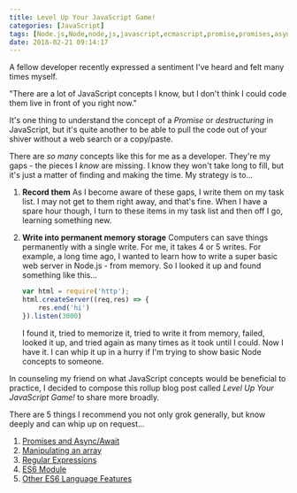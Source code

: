 ```yaml
---
title: Level Up Your JavaScript Game!
categories: [JavaScript]
tags: [Node.js,Node,node,js,javascript,ecmascript,promise,promises,async]
date: 2018-02-21 09:14:17
---
```


A fellow developer recently expressed a sentiment I've heard and felt many times myself.

"There are a lot of JavaScript concepts I know, but I don't think I could code them live in front of you right now."

It's one thing to understand the concept of a _Promise_ <!-- link --> or _destructuring_ <!-- link --> in JavaScript, but it's quite another to be able to pull the code out of your shiver without a web search or a copy/paste.

There are _so many_ concepts like this for me as a developer. They're my gaps - the pieces I _know_ are missing. I know they won't take long to fill, but it's just a matter of finding and making the time. My strategy is to...

1. **Record them**
    As I become aware of these gaps, I write them on my task list. I may not get to them right away, and that's fine. When I have a spare hour though, I turn to these items in my task list and then off I go, learning something new.

1. **Write into permanent memory storage**
    Computers can save things permanently with a single write. For me, it takes 4 or 5 writes. For example, a long time ago, I wanted to learn how to write a super basic web server in Node.js - from memory. So I looked it up and found something like this...

    ```js
    var html = require('http');
    html.createServer((req,res) => {
        res.end('hi')
    }).listen(3000)
    ```

    I found it, tried to memorize it, tried to write it from memory, failed, looked it up, and tried again as many times as it took until I could. Now I have it. I can whip it up in a hurry if I'm trying to show basic Node concepts to someone.

In counseling my friend on what JavaScript concepts would be beneficial to practice, I decided to compose this rollup blog post called _Level Up Your JavaScript Game!_ to share more broadly.

There are 5 things I recommend you not only grok generally, but know deeply and can whip up on request...

1. [Promises and Async/Await](/levelup-async)
1. [Manipulating an array](/levelup-arrays)
1. [Regular Expressions](/levelup-regex)
1. [ES6 Module](/levelup-modules)
1. [Other ES6 Language Features](/levelup-es6)